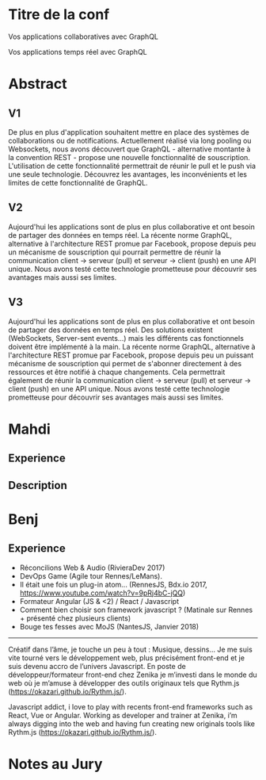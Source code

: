 Titre de la conf
===

Vos applications collaboratives avec GraphQL

Vos applications temps réel avec GraphQL

Abstract
===

V1
--

De plus en plus d'application souhaitent mettre en place des systèmes de collaborations ou de notifications. Actuellement réalisé via long pooling ou Websockets, nous avons découvert que GraphQL - alternative montante à la convention REST - propose une nouvelle fonctionnalité de souscription.
L'utilisation de cette fonctionnalité permettrait de réunir le pull et le push via une seule technologie. 
Découvrez les avantages, les inconvénients et les limites de cette fonctionnalité de GraphQL.

V2
--
Aujourd'hui les applications sont de plus en plus collaborative et ont besoin de partager des données en temps réel. La récente norme GraphQL, alternative à l'architecture REST promue par Facebook, propose depuis peu un mécanisme de souscription qui pourrait permettre de réunir la communication client -> serveur (pull) et serveur -> client (push) en une API unique. Nous avons testé cette technologie prometteuse pour découvrir ses avantages mais aussi ses limites.

V3
--
Aujourd'hui les applications sont de plus en plus collaborative et ont besoin de partager des données en temps réel. Des solutions existent (WebSockets, Server-sent events...) mais les différents cas fonctionnels doivent être implémenté à la main. La récente norme GraphQL, alternative à l'architecture REST promue par Facebook, propose depuis peu un puissant mécanisme de souscription qui permet de s'abonner directement à des ressources et être notifié à chaque changements. Cela permettrait également de réunir la communication client -> serveur (pull) et serveur -> client (push) en une API unique. Nous avons testé cette technologie prometteuse pour découvrir ses avantages mais aussi ses limites.


Mahdi
====

Experience
----------

Description
-----------

Benj
====

Experience
----------

- Réconcilions Web & Audio (RivieraDev 2017)
- DevOps Game (Agile tour Rennes/LeMans). 
- Il était une fois un plug-in atom... (RennesJS, Bdx.io 2017, https://www.youtube.com/watch?v=9pRj4bC-jQQ)
- Formateur Angular (JS & <2) / React / Javascript 
- Comment bien choisir son framework javascript ? (Matinale sur Rennes + présenté chez plusieurs clients)
- Bouge tes fesses avec MoJS (NantesJS, Janvier 2018)

-----------
Créatif dans l’âme, je touche un peu à tout : Musique, dessins… Je me suis vite tourné vers le développement web, plus précisément front-end et je suis devenu accro de l’univers Javascript. En poste de développeur/formateur front-end chez Zenika je m’investi dans le monde du web où je m’amuse à développer des outils originaux tels que Rythm.js (https://okazari.github.io/Rythm.js/).

Javascript addict, i love to play with recents front-end frameworks such as React, Vue or Angular. Working as developer and trainer at Zenika, i’m always digging into the web and having fun creating new originals tools like Rythm.js (https://okazari.github.io/Rythm.js/).

Notes au Jury
=====
